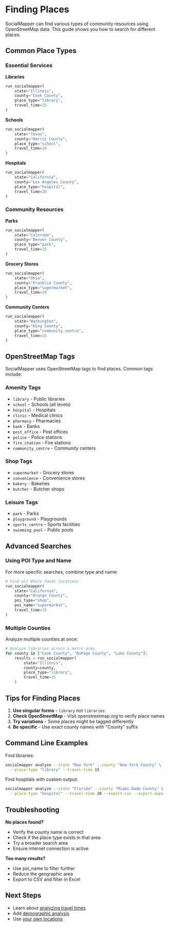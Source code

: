 # Finding Places

SocialMapper can find various types of community resources using OpenStreetMap data. This guide shows you how to search for different places.

## Common Place Types

### Essential Services

**Libraries**
```python
run_socialmapper(
    state="Illinois",
    county="Cook County",
    place_type="library",
    travel_time=15
)
```

**Schools**
```python
run_socialmapper(
    state="Texas",
    county="Harris County",
    place_type="school",
    travel_time=10
)
```

**Hospitals**
```python
run_socialmapper(
    state="California",
    county="Los Angeles County",
    place_type="hospital",
    travel_time=20
)
```

### Community Resources

**Parks**
```python
run_socialmapper(
    state="Colorado",
    county="Denver County",
    place_type="park",
    travel_time=15
)
```

**Grocery Stores**
```python
run_socialmapper(
    state="Ohio",
    county="Franklin County",
    place_type="supermarket",
    travel_time=10
)
```

**Community Centers**
```python
run_socialmapper(
    state="Washington",
    county="King County",
    place_type="community_centre",
    travel_time=15
)
```

## OpenStreetMap Tags

SocialMapper uses OpenStreetMap tags to find places. Common tags include:

### Amenity Tags
- `library` - Public libraries
- `school` - Schools (all levels)
- `hospital` - Hospitals
- `clinic` - Medical clinics
- `pharmacy` - Pharmacies
- `bank` - Banks
- `post_office` - Post offices
- `police` - Police stations
- `fire_station` - Fire stations
- `community_centre` - Community centers

### Shop Tags
- `supermarket` - Grocery stores
- `convenience` - Convenience stores
- `bakery` - Bakeries
- `butcher` - Butcher shops

### Leisure Tags
- `park` - Parks
- `playground` - Playgrounds
- `sports_centre` - Sports facilities
- `swimming_pool` - Public pools

## Advanced Searches

### Using POI Type and Name

For more specific searches, combine type and name:

```python
# Find all Whole Foods locations
run_socialmapper(
    state="California",
    county="Orange County",
    poi_type="shop",
    poi_name="supermarket",
    travel_time=15
)
```

### Multiple Counties

Analyze multiple counties at once:

```python
# Analyze libraries across a metro area
for county in ["Cook County", "DuPage County", "Lake County"]:
    results = run_socialmapper(
        state="Illinois",
        county=county,
        place_type="library",
        travel_time=15
    )
```

## Tips for Finding Places

1. **Use singular forms** - `library` not `libraries`
2. **Check OpenStreetMap** - Visit openstreetmap.org to verify place names
3. **Try variations** - Some places might be tagged differently
4. **Be specific** - Use exact county names with "County" suffix

## Command Line Examples

Find libraries:
```bash
socialmapper analyze --state "New York" --county "New York County" \
  --place-type "library" --travel-time 15
```

Find hospitals with custom output:
```bash
socialmapper analyze --state "Florida" --county "Miami-Dade County" \
  --place-type "hospital" --travel-time 20 --export-csv --export-maps
```

## Troubleshooting

**No places found?**
- Verify the county name is correct
- Check if the place type exists in that area
- Try a broader search area
- Ensure internet connection is active

**Too many results?**
- Use poi_name to filter further
- Reduce the geographic area
- Export to CSV and filter in Excel

## Next Steps

- Learn about [analyzing travel times](travel-time.md)
- Add [demographic analysis](demographics.md)
- Use [your own locations](custom-locations.md)